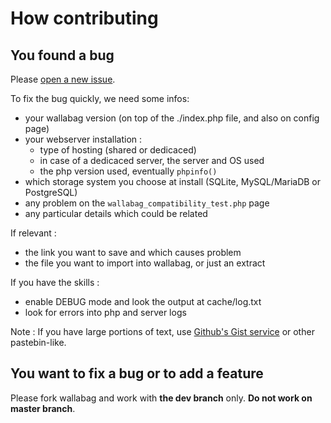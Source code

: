 # How contributing

## You found a bug
Please [open a new issue](https://github.com/wallabag/wallabag/issues/new).

To fix the bug quickly, we need some infos:
* your wallabag version (on top of the ./index.php file, and also on config page)
* your webserver installation :
  * type of hosting (shared or dedicaced)
  * in case of a dedicaced server, the server and OS used
  * the php version used, eventually `phpinfo()`
* which storage system you choose at install (SQLite, MySQL/MariaDB or PostgreSQL)
* any problem on the `wallabag_compatibility_test.php` page
* any particular details which could be related


If relevant :
* the link you want to save and which causes problem
* the file you want to import into wallabag, or just an extract

If you have the skills :
* enable DEBUG mode and look the output at cache/log.txt
* look for errors into php and server logs

Note : If you have large portions of text, use [Github's Gist service](https://gist.github.com/) or other pastebin-like.

## You want to fix a bug or to add a feature
Please fork wallabag and work with **the dev branch** only. **Do not work on master branch**.
